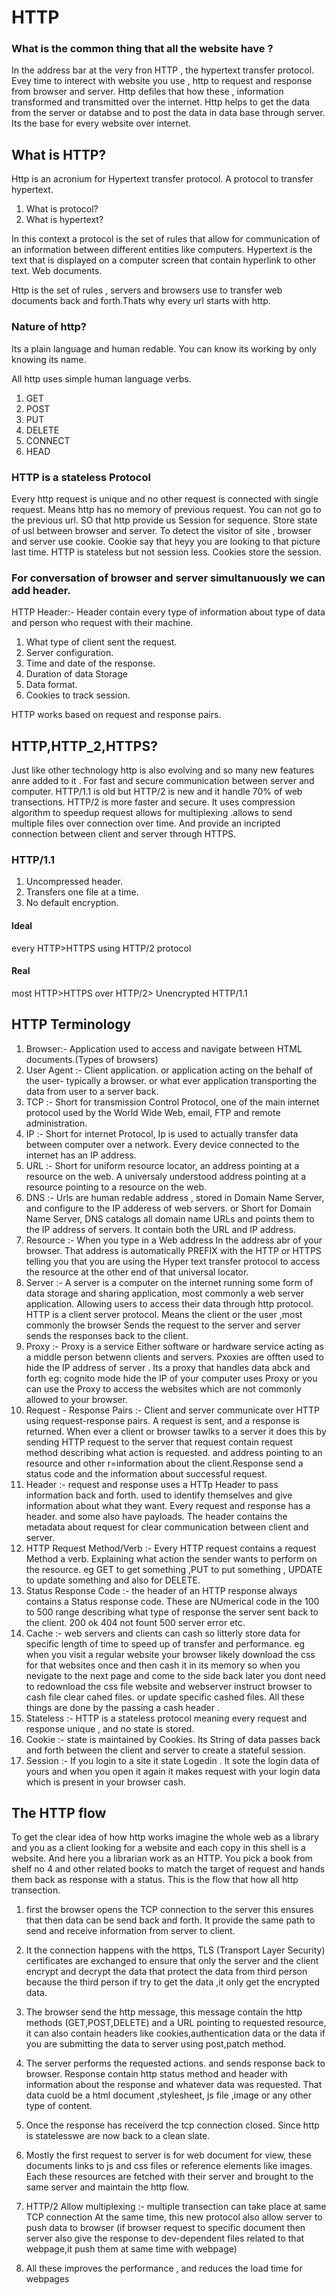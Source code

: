 # HTTP


### What is the common thing that all the website have ?
In the address bar at the very fron HTTP , the hypertext transfer protocol.
Evey time to interect with website you use , http to request and response from browser and server.
Http defiles that how these , information transformed and transmitted over the internet.
Http helps to get the data from the server or databse and to post the data in data base through server.
Its the base for every website over internet. 


## What is HTTP?
Http is an acronium for Hypertext transfer protocol. 
A protocol to transfer hypertext. 

1. What is protocol?
2. What is hypertext?

In this context a protocol is the set of rules that allow for communication of an information between different entities like computers. 
Hypertext is the text that is displayed on a computer screen that contain hyperlink to other text. Web documents.


Http is the set of rules , servers and browsers use to transfer web documents back and forth.Thats why every url starts with http.



### Nature of http?

Its a plain language and human redable.
You can know its working by only knowing its name.

All http uses simple human language verbs.

 1. GET
 2. POST
 3. PUT
 4. DELETE
 5. CONNECT
 6. HEAD

### HTTP is a stateless Protocol

Every http request is unique and no other request is connected with single request.
Means http has no memory of previous request.
You can not go to the previous url.
SO that http provide us Session for sequence. 
Store state of usl between browser and server.
To detect the visitor of site , browser and server use cookie.
Cookie say that heyy you are looking to that picture last time.
HTTP is stateless but not session less.
Cookies store the session.

### For conversation of browser and server simultanuously we can add header.
HTTP Header:- Header contain every type of information about type of data and person who request with their machine.

1. What type of client sent the request.
2. Server configuration.
3. Time and date of the response.
4. Duration of data Storage
5. Data format.
6. Cookies to track session.

HTTP works based on request and response pairs.


## HTTP,HTTP_2,HTTPS?
Just like other technology http is also evolving and so many new features anre added to it . For fast and secure communication between server and computer.
HTTP/1.1 is old but HTTP/2 is new and it handle 70% of web transections.
HTTP/2 is more faster and secure. It uses compression algorithm to speedup request allows for multiplexing .allows to send multiple files over connection over time. And provide an incripted connection between client and server through HTTPS.




### HTTP/1.1


1. Uncompressed header.
2. Transfers one file at a time.
3. No default encryption.


#### Ideal

every HTTP>HTTPS using HTTP/2 protocol

#### Real

most HTTP>HTTPS over HTTP/2> Unencrypted HTTP/1.1




## HTTP Terminology


1. Browser:- Application used to access and navigate between HTML documents.(Types of browsers)
2. User Agent :- Client application. or application acting on the behalf of the user- typically a browser. or what ever application transporting the data from user to a server back.
3. TCP :- Short for transmission Control Protocol, one of the main internet protocol used by the World Wide Web, email, FTP and remote administration.
4. IP :- Short for internet Protocol, Ip is used to actually transfer data between computer over a network. Every device connected to the internet has an IP address.
5. URL :- Short for uniform resource locator, an address pointing at a resource on the web. A universaly understood address pointing at a resource pointing to a resource on the web.
6. DNS :- Urls are human redable address , stored in Domain Name Server, and configure to the IP adderess of  web servers. or Short for Domain Name Server, DNS catalogs all domain name URLs and points them to the IP address of servers. It contain both the URL and IP address.
7. Resource :- When you type in a Web address In the address abr of your browser. That address is automatically PREFIX with the HTTP or HTTPS telling you that you are using the Hyper text transfer protocol to access the resource  at the other end of that universal locator.
8. Server :- A server is a computer on the internet running some form of data storage and sharing application, most commonly a web server application. Allowing users to access their data through http protocol. HTTP is a client server protocol. Means the client or the user ,most commonly the browser Sends the request to the server and server sends the responses back to the client.
9. Proxy :- Proxy is a service Either software or hardware service acting as a middle person betwenn clients and servers. Pxoxies are offten used to hide the IP address of server . Its a proxy that handles data abck and forth eg: cognito mode hide the IP of your computer uses Proxy or you can use the Proxy to access the websites which are not commonly allowed to your browser.
10. Request - Response Pairs :- Client and server communicate over HTTP using request-response pairs. A request is sent, and a response is returned. When ever a client or browser tawlks to a server it does this by sending HTTP request to the server that request contain request method describing what action is requested. and address pointing to an resource and other r=information about the client.Response send a status code and the information about successful request.
11. Header :- request and response uses a HTTp Header to pass information back and forth. used to identify themselves and give information about what they want. Every request and response has a header. and some also have payloads. The header contains the metadata about request for clear communication between client and server.
12. HTTP Request Method/Verb :- Every HTTP request contains a request Method a verb. Explaining what action the sender wants to perform on the resource. eg GET to get something ,PUT to put something , UPDATE to update something and also for DELETE.
13. Status Response Code :- the header of an HTTP response always contains a Status response code. These are NUmerical code in the 100 to 500 range describing what type of response the server sent back to the client. 200 ok 404 not fount 500 server error etc.
14. Cache :- web servers and clients can cash so litterly store data for specific length of time to speed up of transfer and performance. eg when you visit a regular website your browser  likely download the css for that websites once and then cash it in its memory so when you nevigate to the next page and come to the side back later you dont need to redownload the css file website and webserver instruct browser to cash file clear cahed files. or update specific cashed files. All these things are done by the passing a cash header .
15. Stateless :- HTTP is a stateless protocol meaning every request and response unique , and no state is stored.
16. Cookie :- state is maintained by Cookies. Its String of data passes back and forth between the client and server to create a stateful session.
17. Session :- If you login to a site it state Logedin . It sote the login data of yours and when you open it again it makes request with your login data which is present in your browser cash. 



## The HTTP flow

To get the clear idea of how http works imagine the whole web as a library and you as a client looking for a website and each copy in this shell is a website. 
And here you a librarian work as an HTTP. You pick a book from shelf no 4 and other related books to match the target of request and hands them back  as response with a status.
This is the flow that how all http transection.

1. first the browser opens the TCP connection to the server this ensures that then data can be send back and forth. It provide the same path to send and receive information from server to client.

2. It the connection happens with the https, TLS (Transport Layer Security) certificates are exchanged to ensure that only the server and the client encrypt and decrypt the data that protect the data from third person because the third person if try to get the data ,it only get the encrypted data.
3. The browser send the http message, this message contain the http methods (GET,POST,DELETE) and a URL pointing to requested resource, it can also contain headers like cookies,authentication data or the data if you are submitting the data to server using post,patch method.
4. The server performs the requested actions. and sends response back to browser. Response contain http status method and header with information about the response and whatever data was requested. That data cuold be a html document ,stylesheet, js file ,image or any other type of content.
5. Once the response has receiverd the tcp connection closed. Since http is statelesswe are now back to  a clean slate.
6. Mostly the first request to server is for web document for view, these documents links to js and css files or reference elements like images.
Each these resources are fetched with their server and brought to the same server and maintain the http flow.

7. HTTP/2 Allow multiplexing :- multiple transection can take place at same TCP connection At the same time, this new protocol also allow server to push data to browser (if browser request to specific document then server also give the response to dev-dependent files related to that webpage,it push them at same time with webpage)
8. All these improves the performance , and reduces the load time for webpages






















